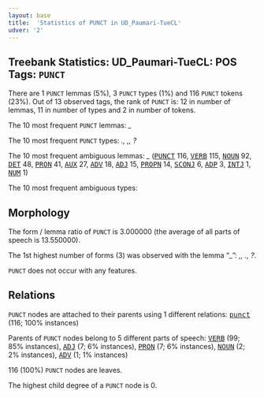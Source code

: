 ```yaml
---
layout: base
title:  'Statistics of PUNCT in UD_Paumari-TueCL'
udver: '2'
---
```


## Treebank Statistics: UD_Paumari-TueCL: POS Tags: `PUNCT`

There are 1 `PUNCT` lemmas (5%), 3 `PUNCT` types (1%) and 116 `PUNCT` tokens (23%).
Out of 13 observed tags, the rank of `PUNCT` is: 12 in number of lemmas, 11 in number of types and 2 in number of tokens.

The 10 most frequent `PUNCT` lemmas: <em>_</em>

The 10 most frequent `PUNCT` types:  <em>., ,, ?</em>

The 10 most frequent ambiguous lemmas: <em>_</em> (<tt><a href="pad_tuecl-pos-PUNCT.html">PUNCT</a></tt> 116, <tt><a href="pad_tuecl-pos-VERB.html">VERB</a></tt> 115, <tt><a href="pad_tuecl-pos-NOUN.html">NOUN</a></tt> 92, <tt><a href="pad_tuecl-pos-DET.html">DET</a></tt> 48, <tt><a href="pad_tuecl-pos-PRON.html">PRON</a></tt> 41, <tt><a href="pad_tuecl-pos-AUX.html">AUX</a></tt> 27, <tt><a href="pad_tuecl-pos-ADV.html">ADV</a></tt> 18, <tt><a href="pad_tuecl-pos-ADJ.html">ADJ</a></tt> 15, <tt><a href="pad_tuecl-pos-PROPN.html">PROPN</a></tt> 14, <tt><a href="pad_tuecl-pos-SCONJ.html">SCONJ</a></tt> 6, <tt><a href="pad_tuecl-pos-ADP.html">ADP</a></tt> 3, <tt><a href="pad_tuecl-pos-INTJ.html">INTJ</a></tt> 1, <tt><a href="pad_tuecl-pos-NUM.html">NUM</a></tt> 1)

The 10 most frequent ambiguous types:  



## Morphology

The form / lemma ratio of `PUNCT` is 3.000000 (the average of all parts of speech is 13.550000).

The 1st highest number of forms (3) was observed with the lemma “_”: <em>,, ., ?</em>.

`PUNCT` does not occur with any features.


## Relations

`PUNCT` nodes are attached to their parents using 1 different relations: <tt><a href="pad_tuecl-dep-punct.html">punct</a></tt> (116; 100% instances)

Parents of `PUNCT` nodes belong to 5 different parts of speech: <tt><a href="pad_tuecl-pos-VERB.html">VERB</a></tt> (99; 85% instances), <tt><a href="pad_tuecl-pos-ADJ.html">ADJ</a></tt> (7; 6% instances), <tt><a href="pad_tuecl-pos-PRON.html">PRON</a></tt> (7; 6% instances), <tt><a href="pad_tuecl-pos-NOUN.html">NOUN</a></tt> (2; 2% instances), <tt><a href="pad_tuecl-pos-ADV.html">ADV</a></tt> (1; 1% instances)

116 (100%) `PUNCT` nodes are leaves.

The highest child degree of a `PUNCT` node is 0.

